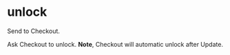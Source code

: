 # unlock

<include from="Snippets-CheckoutAPI.md" element-id="snippet-header" />

Send to Checkout.

Ask Checkout to unlock. **Note**, Checkout will automatic unlock after Update.